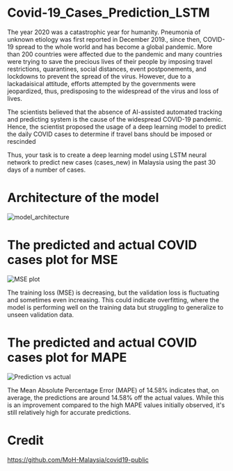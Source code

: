 # Covid-19_Cases_Prediction_LSTM

The year 2020 was a catastrophic year for humanity. Pneumonia of unknown 
etiology was first reported in December 2019., since then, COVID-19 spread to 
the whole world and has become a global pandemic. More than 200 countries were 
affected due to the pandemic and many countries were trying to save the precious lives 
of their people by imposing travel restrictions, quarantines, social distances, event 
postponements, and lockdowns to prevent the spread of the virus. However, due 
to a lackadaisical attitude, efforts attempted by the governments were jeopardized, 
thus, predisposing to the widespread of the virus and loss of lives. 

The scientists believed that the absence of AI-assisted automated tracking and 
predicting system is the cause of the widespread COVID-19 pandemic. Hence, 
the scientist proposed the usage of a deep learning model to predict the daily 
COVID cases to determine if travel bans should be imposed or rescinded 

Thus, your task is to create a deep learning model using LSTM neural 
network to predict new cases (cases_new) in Malaysia using the past 30 days
of a number of cases.

# Architecture of the model
![model_architecture](https://github.com/fatlina99/Covid-19_Cases_Prediction_LSTM/assets/141213373/7429ae6e-b85d-402e-a6c6-12123565fe42)


# The predicted and actual COVID cases plot for MSE
![MSE plot](https://github.com/fatlina99/Covid-19_Cases_Prediction_LSTM/assets/141213373/bf0bcd9d-ed41-4d76-98ec-f22039d2db92)

The training loss (MSE) is decreasing, but the validation loss is fluctuating and sometimes even increasing. This could indicate overfitting, where the model is performing well on the training data but struggling to generalize to unseen validation data.


#  The predicted and actual COVID cases plot for MAPE
![Prediction vs actual](https://github.com/fatlina99/Covid-19_Cases_Prediction_LSTM/assets/141213373/feb2f274-3e13-4b38-b7fe-2c1ccbc9ba2a)

The Mean Absolute Percentage Error (MAPE) of 14.58% indicates that, on average, the predictions are around 14.58% off the actual values. While this is an improvement compared to the high MAPE values initially observed, it's still relatively high for accurate predictions.

# Credit
https://github.com/MoH-Malaysia/covid19-public




